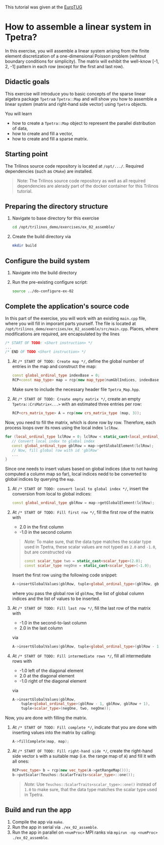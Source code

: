 This tutorial was given at the [EuroTUG](https://github.com/EuroTUG/trilinos-docker)

# How to assemble a linear system in Tpetra?

In this exercise, you will assemble a linear system arising from the finite element discretization of a one-dimensional Poisson problem (wihtout boundary conditions for simplicity).
The matrix will exhibit the well-know [-1, 2, -1] pattern in each row (except for the first and last row).

## Didactic goals

This exercise will introduce you to basic concepts of the sparse linear algebra package `Tpetra`a `Tpetra::Map` and will show you how to assemble a linear system (matrix and right-hand side vector) using `Tpetra` objects.

You will learn

- how to create a `Tpetra::Map` object to represent the parallel distribution of data,
- how to create and fill a vector,
- how to create and fill a sparse matrix.

## Starting point

The Trilinos source code repository is located at `/opt/.../`. Required dependencies (such as `CMake`) are installed.

> Note: The Trilinos source code repository as well as all required dependencies are alerady part of the docker container for this Trilinos tutorial.

## Preparing the directory structure

1. Navigate to base directory for this exercise

   ```bash
   cd /opt/trilinos_demo/exercises/ex_02_assemble/
   ```

1. Create the build directory via

   ```bash
   mkdir build
   ```

## Configure the build system

1. Navigate into the build directory
1. Run the pre-existing configure script:

   ```bash
   source ../do-configure-ex-02
   ```

## Complete the application's source code

In this part of the exercise, you will work with an existing `main.cpp` file, where you will fill in imporant parts yourself.
The file is located at `/opt/trilinos_demo/exercises/ex_02_assemble/src/main.cpp`.
Places, where modifications are required, are encapsulated by the lines

```cpp
/* START OF TODO: <Short instruction> */
...
/* END OF TODO <Short instruction> */
```

1. At `/* START OF TODO: Create map */`, define the global number of entries in the map and construct the map:

   ```cpp
   const global_ordinal_type indexBase = 0;
   RCP<const map_type> map = rcp(new map_type(numGblIndices, indexBase, comm));
   ```

   Make sure to include the necessary header file `Tpetra_Map.hpp`.

1. At `/* START OF TODO: Create empty matrix */`, create an empty `Tpetra::CrsMatrix<...>` with an estimated three entries per row:
   ```cpp
   RCP<crs_matrix_type> A = rcp(new crs_matrix_type (map, 3));
   ```

Now, you need to fill the matrix, which is done row by row.
Therefore, each process loops over its rows using the local index `lclRow`.

```cpp
for (local_ordinal_type lclRow = 0; lclRow < static_cast<local_ordinal_type>(numMyElements); ++lclRow) {
   // Convert local index to global index
   const global_ordinal_type gblRow = map->getGlobalElement(lclRow);
   // Now, fill global row with id 'gblRow'
   ...
}
```

Since one needs to insert values based on global indices (due to not having computed a column map so far),
local indices nedd to be converted to global indices by querying the `map`.

1. At `/* START OF TODO: convert local to global index */`, insert the conversion from local to global indices:

   ```cpp
   const global_ordinal_type gblRow = map->getGlobalElement(lclRow);
   ```
1. At `/* START OF TODO: Fill first row */`, fill the first row of the matrix with

   - 2.0 in the first column
   - -1.0 in the second column

   > _Note:_ To make sure, that the data type matches the scalar type used in Tpetra, these scalar values are not typed as `2.0` and `-1.0`, but are constructed via
   >
   > ```cpp
   > const scalar_type two = static_cast<scalar_type>(2.0);
   > const scalar_type negOne = static_cast<scalar_type>(-1.0);
   > ```

   Insert the first row using the following code snippet:
   ```c++
   A->insertGlobalValues(gblRow, tuple<global_ordinal_type>(gblRow, gblRow + 1), tuple<scalar_type>(two, negOne));
   ```
   where you pass the global row id `gblRow`, the list of global column indices and the list of values to be inserted.

1. At `/* START OF TODO: Fill last row */`, fill the last row of the matrix with

   - -1.0 in the second-to-last column
   - 2.0 in the last column

   via

   ```cpp
   A->insertGlobalValues(gblRow, tuple<global_ordinal_type>(gblRow - 1, gblRow), tuple<scalar_type>(negOne, two));
   ```

1. At `/* START OF TODO: Fill intermediate rows */`, fill all intermediate rows with

   - -1.0 left of the diagonal element
   - 2.0 at the diagonal element
   - -1.0 right of the diagonal element

   via

   ```cpp
   A->insertGlobalValues(gblRow,
       tuple<global_ordinal_type>(gblRow - 1, gblRow, gblRow + 1),
       tuple<scalar_type>(negOne, two, negOne));
   ```

Now, you are done with filling the matrix.

1. At `/* START OF TODO: Fill complete */`, indicate that you are done with inserting values into the matrix by calling:

     ```cpp
     A->fillComplete(map, map);
     ```

1. At `/* START OF TODO: Fill right-hand side */`,
create the right-hand side vector `b` with a suitable map (i.e. the range map of `A`)
and fill it with all ones:
   ```cpp
   RCP<vec_type> b = rcp(new vec_type(A->getRangeMap()));
   b->putScalar(Teuchos::ScalarTraits<scalar_type>::one());
   ```

   > _Note:_ Use `Teuchos::ScalarTraits<scalar_type>::one()` instead of `1.0` to make sure, that the data type matches the scalar type used in Tpetra.

## Build and run the app

1. Compile the app via `make`.
1. Run the app in serial via `./ex_02_assemble`.
1. Run the app in parallel on `<numProc>` MPI ranks via `mpirun -np <numProc> ./ex_02_assemble`.

